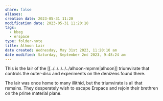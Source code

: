 ```yaml
---
share: false
aliases:
creation date: 2023-05-31 11:20
modification date: 2023-05-31 11:20:10
tags:
  - bbeg
  - erspace
type: folder-note 
title: Alhoon Lair
date created: Wednesday, May 31st 2023, 11:20:10 am
date modified: Saturday, September 2nd 2023, 9:48:24 am
---
```


This is the lair of the [[../../../../../alhoon-mpmm|alhoon]] triumvirate that controls the outer-disc and experiments on the denizens found there. 

The lair was once home to many illithid, but the triumvirate is all that remains. They desperately wish to escape Erspace and rejoin their brethren on the prime material plane. 